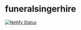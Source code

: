 # funeralsingerhire

[![Netlify Status](https://api.netlify.com/api/v1/badges/100610b5-0926-4526-9f8f-b85afb3f13de/deploy-status)](https://app.netlify.com/sites/funeralsingerhire/deploys)
